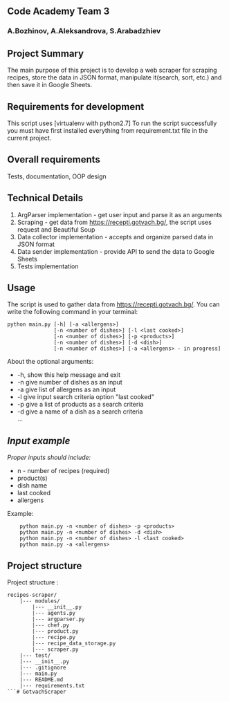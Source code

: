 ## Code Academy Team 3
### A.Bozhinov, A.Aleksandrova, S.Arabadzhiev


## Project Summary

The main purpose of this project is to develop a web scraper for scraping recipes, store the data in JSON format, manipulate it(search, sort, etc.) and then save it in Google Sheets.

## Requirements for development

This script uses [virtualenv with python2.7]
To run the script successfully you must have first installed everything from requirement.txt file in the current project.

## Overall requirements

Tests, documentation, OOP design

## Technical Details

1. ArgParser implementation - get user input and parse it as an arguments
2. Scraping - get data from https://recepti.gotvach.bg/, the script uses request and Beautiful Soup
3. Data collector implementation - accepts and organize parsed data in JSON format
4. Data sender implementation - provide API to send the data to Google Sheets
5. Tests implementation

## Usage

The script is used to gather data from https://recepti.gotvach.bg/.
You can write the following command in your terminal:
  ```
  python main.py [-h] [-a <allergens>]
                 [-n <number of dishes>] [-l <last cooked>]
                 [-n <number of dishes>] [-p <products>]
                 [-n <number of dishes>] [-d <dish>]
                 [-n <number of dishes>] [-a <allergens> - in progress]
  ```
About the optional arguments:
  * -h,                    show this help message and exit
  * -n <number of dishes>  give number of dishes as an input
  * -a <allergens>         give list of allergens as an input
  * -l <last cooked>       give input search criteria option "last cooked"
  * -p <products>          give a list of products as a search criteria
  * -d <dish>              give a name of a dish as a search criteria  
  ...
  
## _Input example_
_Proper inputs should include:_
- n - number of recipes (required)
- product(s)
- dish name
- last cooked
- allergens 

Example:
```
    python main.py -n <number of dishes> -p <products>
    python main.py -n <number of dishes> -d <dish>
    python main.py -n <number of dishes> -l <last cooked>
    python main.py -a <allergens>
```

## __Project structure__
Project structure :
```
recipes-scraper/
    |--- modules/
        |--- __init__.py
        |--- agents.py
        |--- argparser.py
        |--- chef.py
        |--- product.py
        |--- recipe.py
        |--- recipe_data_storage.py
        |--- scraper.py
    |--- test/
    |--- __init__.py
    |--- .gitignore
    |--- main.py
    |--- README.md
    |--- requirements.txt
```#   G o t v a c h S c r a p e r  
 